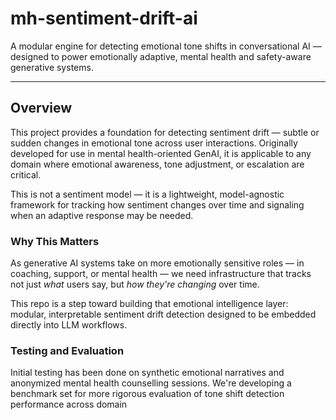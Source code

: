 # mh-sentiment-drift-ai
A modular engine for detecting emotional tone shifts in conversational AI — designed to power emotionally adaptive, mental health and safety-aware generative systems.

---

## Overview

This project provides a foundation for detecting sentiment drift — subtle or sudden changes in emotional tone across user interactions. Originally developed for use in mental health-oriented GenAI, it is applicable to any domain where emotional awareness, tone adjustment, or escalation are critical.

This is not a sentiment model — it is a lightweight, model-agnostic framework for tracking how sentiment changes over time and signaling when an adaptive response may be needed.



### Why This Matters

As generative AI systems take on more emotionally sensitive roles — in coaching, support, or mental health — we need infrastructure that tracks not just *what* users say, but *how they're changing* over time. 

This repo is a step toward building that emotional intelligence layer: modular, interpretable sentiment drift detection designed to be embedded directly into LLM workflows.


### Testing and Evaluation

Initial testing has been done on synthetic emotional narratives and anonymized mental health counselling sessions. We're developing a benchmark set for more rigorous evaluation of tone shift detection performance across domain


